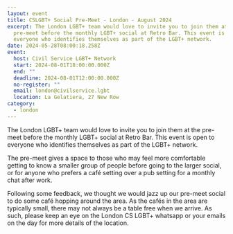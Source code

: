 ```yaml
---
layout: event
title: CSLGBT+ Social Pre-Meet - London - August 2024
excerpt: The London LGBT+ team would love to invite you to join them at the
  pre-meet before the monthly LGBT+ social at Retro Bar. This event is open to
  everyone who identifies themselves as part of the LGBT+ network.
date: 2024-05-28T08:00:18.258Z
event:
  host: Civil Service LGBT+ Network
  start: 2024-08-01T18:00:00.000Z
  end: ""
  deadline: 2024-08-01T12:00:00.000Z
  no-register: ""
  email: london@civilservice.lgbt
  location: La Gelatiera, 27 New Row
category:
  - london
---
```

The London LGBT+ team would love to invite you to join them at the pre-meet before the monthly LGBT+ social at Retro Bar. This event is open to everyone who identifies themselves as part of the LGBT+ network.

The pre-meet gives a space to those who may feel more comfortable getting to know a smaller group of people before going to the larger social, or for anyone who prefers a café setting over a pub setting for a monthly chat after work.

Following some feedback, we thought we would jazz up our pre-meet social to do some café hopping around the area. As the cafés in the area are typically small, there may not always be a table free when we arrive. As such, please keep an eye on the London CS LGBT+ whatsapp or your emails on the day for more details of the location.